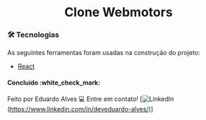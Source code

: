 
<h1 align="center">Clone Webmotors</h1>

### 🛠 Tecnologias

As seguintes ferramentas foram usadas na construção do projeto:

- [React](https://pt-br.reactjs.org/)

<h4 align="left"> 
	Concluído :white_check_mark:
</h4>

Feito por Eduardo Alves :computer: Entre em contato!
[![LinkedIn](https://img.shields.io/badge/linkedin-%230077B5.svg?style=for-the-badge&logo=linkedin&logoColor=white)
(https://www.linkedin.com/in/deveduardo-alves/)]

